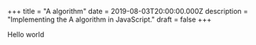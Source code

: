 +++
title = "A algorithm"
date = 2019-08-03T20:00:00.000Z
description = "Implementing the A algorithm in JavaScript."
draft = false
+++

Hello world
